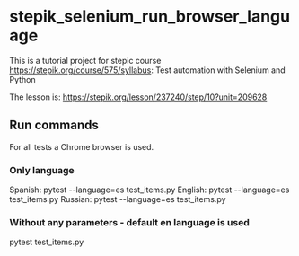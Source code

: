 # stepik_selenium_run_browser_language
This is a tutorial project for stepic course https://stepik.org/course/575/syllabus:
Test automation with Selenium and Python

The lesson is: https://stepik.org/lesson/237240/step/10?unit=209628

## Run commands
For all tests a Chrome browser is used.
### Only language
Spanish: pytest --language=es test_items.py
English: pytest --language=es test_items.py
Russian: pytest --language=es test_items.py
### Without any parameters - default en language is used
pytest test_items.py
 
